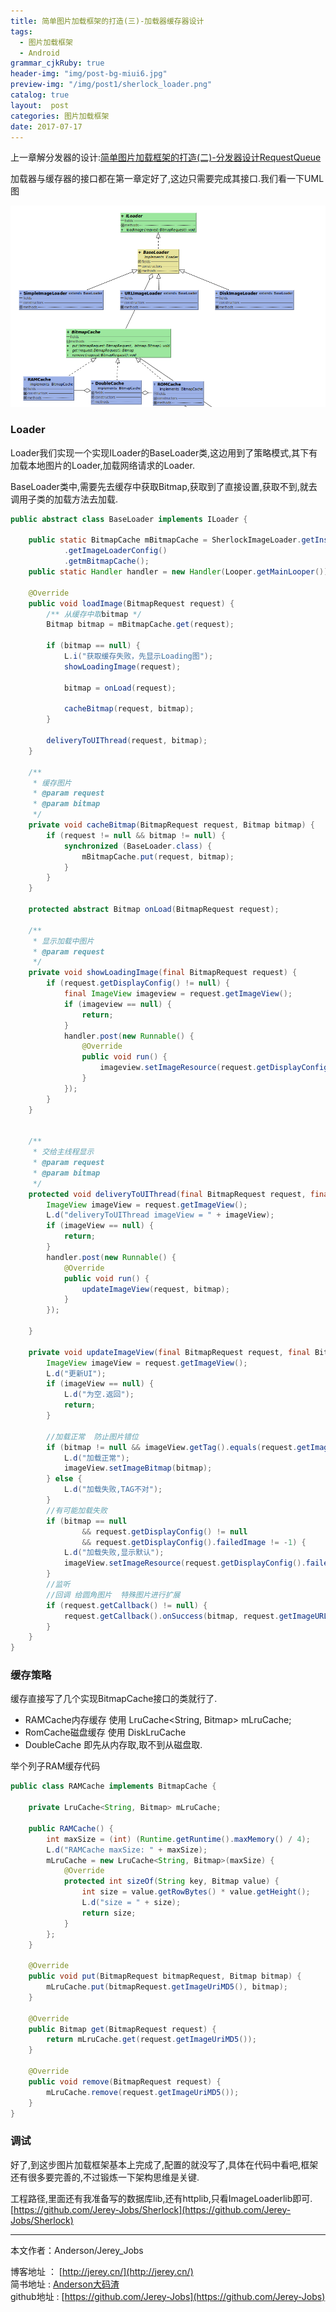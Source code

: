 ```yaml
---
title: 简单图片加载框架的打造(三)-加载器缓存器设计
tags:
  - 图片加载框架
  - Android
grammar_cjkRuby: true
header-img: "img/post-bg-miui6.jpg"
preview-img: "/img/post1/sherlock_loader.png"
catalog: true
layout:  post
categories: 图片加载框架
date: 2017-07-17
---
```


上一章解分发器的设计:[简单图片加载框架的打造(二)-分发器设计RequestQueue][1]

加载器与缓存器的接口都在第一章定好了,这边只需要完成其接口.我们看一下UML图

![](/img/post1/sherlock_loader.png)

### Loader

Loader我们实现一个实现ILoader的BaseLoader类,这边用到了策略模式,其下有加载本地图片的Loader,加载网络请求的Loader.

BaseLoader类中,需要先去缓存中获取Bitmap,获取到了直接设置,获取不到,就去调用子类的加载方法去加载.

``` java
public abstract class BaseLoader implements ILoader {

    public static BitmapCache mBitmapCache = SherlockImageLoader.getInstance()
            .getImageLoaderConfig()
            .getmBitmapCache();
    public static Handler handler = new Handler(Looper.getMainLooper());

    @Override
    public void loadImage(BitmapRequest request) {
        /** 从缓存中取bitmap */
        Bitmap bitmap = mBitmapCache.get(request);

        if (bitmap == null) {
            L.i("获取缓存失败，先显示Loading图");
            showLoadingImage(request);

            bitmap = onLoad(request);

            cacheBitmap(request, bitmap);
        }

        deliveryToUIThread(request, bitmap);
    }

    /**
     * 缓存图片
     * @param request
     * @param bitmap
     */
    private void cacheBitmap(BitmapRequest request, Bitmap bitmap) {
        if (request != null && bitmap != null) {
            synchronized (BaseLoader.class) {
                mBitmapCache.put(request, bitmap);
            }
        }
    }

    protected abstract Bitmap onLoad(BitmapRequest request);

    /**
     * 显示加载中图片
     * @param request
     */
    private void showLoadingImage(final BitmapRequest request) {
        if (request.getDisplayConfig() != null) {
            final ImageView imageview = request.getImageView();
            if (imageview == null) {
                return;
            }
            handler.post(new Runnable() {
                @Override
                public void run() {
                    imageview.setImageResource(request.getDisplayConfig().loadingImage);
                }
            });
        }
    }


    /**
     * 交给主线程显示
     * @param request
     * @param bitmap
     */
    protected void deliveryToUIThread(final BitmapRequest request, final Bitmap bitmap) {
        ImageView imageView = request.getImageView();
        L.d("deliveryToUIThread imageView = " + imageView);
        if (imageView == null) {
            return;
        }
        handler.post(new Runnable() {
            @Override
            public void run() {
                updateImageView(request, bitmap);
            }
        });

    }

    private void updateImageView(final BitmapRequest request, final Bitmap bitmap) {
        ImageView imageView = request.getImageView();
        L.d("更新UI");
        if (imageView == null) {
            L.d("为空.返回");
            return;
        }

        //加载正常  防止图片错位
        if (bitmap != null && imageView.getTag().equals(request.getImageURL())) {
            L.d("加载正常");
            imageView.setImageBitmap(bitmap);
        } else {
            L.d("加载失败,TAG不对");
        }
        //有可能加载失败
        if (bitmap == null
                && request.getDisplayConfig() != null
                && request.getDisplayConfig().failedImage != -1) {
            L.d("加载失败,显示默认");
            imageView.setImageResource(request.getDisplayConfig().failedImage);
        }
        //监听
        //回调 给圆角图片  特殊图片进行扩展
        if (request.getCallback() != null) {
            request.getCallback().onSuccess(bitmap, request.getImageURL());
        }
    }
}

```

### 缓存策略
缓存直接写了几个实现BitmapCache接口的类就行了.

- RAMCache内存缓存
使用 LruCache<String, Bitmap> mLruCache;
- RomCache磁盘缓存
使用 DiskLruCache
- DoubleCache
即先从内存取,取不到从磁盘取.

举个列子RAM缓存代码
``` java
public class RAMCache implements BitmapCache {

    private LruCache<String, Bitmap> mLruCache;

    public RAMCache() {
        int maxSize = (int) (Runtime.getRuntime().maxMemory() / 4);
        L.d("RAMCache maxSize: " + maxSize);
        mLruCache = new LruCache<String, Bitmap>(maxSize) {
            @Override
            protected int sizeOf(String key, Bitmap value) {
                int size = value.getRowBytes() * value.getHeight();
                L.d("size = " + size);
                return size;
            }
        };
    }

    @Override
    public void put(BitmapRequest bitmapRequest, Bitmap bitmap) {
        mLruCache.put(bitmapRequest.getImageUriMD5(), bitmap);
    }

    @Override
    public Bitmap get(BitmapRequest request) {
        return mLruCache.get(request.getImageUriMD5());
    }

    @Override
    public void remove(BitmapRequest request) {
        mLruCache.remove(request.getImageUriMD5());
    }
}

```

### 调试
好了,到这步图片加载框架基本上完成了,配置的就没写了,具体在代码中看吧,框架还有很多要完善的,不过锻炼一下架构思维是关键.

工程路径,里面还有我准备写的数据库lib,还有httplib,只看ImageLoaderlib即可.
[https://github.com/Jerey-Jobs/Sherlock](https://github.com/Jerey-Jobs/Sherlock)



----------
本文作者：Anderson/Jerey_Jobs

博客地址   ： [http://jerey.cn/](http://jerey.cn/)<br>
简书地址   :  [Anderson大码渣](http://www.jianshu.com/users/016a5ba708a0/latest_articles)<br>
github地址 :  [https://github.com/Jerey-Jobs](https://github.com/Jerey-Jobs)

[1]:http://jerey.cn/%E5%9B%BE%E7%89%87%E5%8A%A0%E8%BD%BD%E6%A1%86%E6%9E%B6/2017/07/17/%E5%9B%BE%E7%89%87%E5%8A%A0%E8%BD%BD%E6%A1%86%E6%9E%B6%E7%9A%84%E6%89%93%E9%80%A0(2)-%E5%88%86%E5%8F%91%E5%99%A8%E8%AE%BE%E8%AE%A1/
